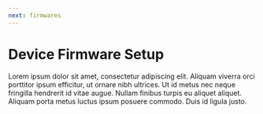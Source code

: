 ```yaml
---
next: firmwares
---
```


# Device Firmware Setup

Lorem ipsum dolor sit amet, consectetur adipiscing elit. Aliquam viverra orci porttitor ipsum efficitur, ut ornare nibh ultrices. Ut id metus nec neque fringilla hendrerit id vitae augue. Nullam finibus turpis eu aliquet aliquet. Aliquam porta metus luctus ipsum posuere commodo. Duis id ligula justo.